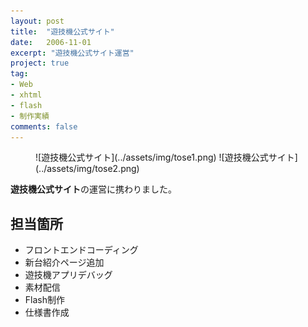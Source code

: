 ```yaml
---
layout: post
title:  "遊技機公式サイト"
date:   2006-11-01
excerpt: "遊技機公式サイト運営"
project: true
tag:
- Web
- xhtml
- flash
- 制作実績
comments: false
---
```


<figure class="half">
    ![遊技機公式サイト](../assets/img/tose1.png)
    ![遊技機公式サイト](../assets/img/tose2.png)
    <figcaption></figcaption>
</figure>
<!-- <div class="center">
    <a href="http://senkin.gree-pf.net/" class="btn">Link</a>
</div> -->

<b>遊技機公式サイト</b>の運営に携わりました。

## 担当箇所
* フロントエンドコーディング
* 新台紹介ページ追加
* 遊技機アプリデバッグ
* 素材配信
* Flash制作
* 仕様書作成
